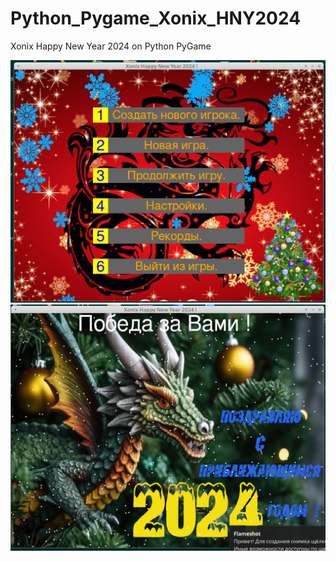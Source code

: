 # Python_Pygame_Xonix_HNY2024
Xonix Happy New Year 2024 on Python PyGame

![alt text](https://github.com/adm-academic/Python_Pygame_Xonix_HNY2024/blob/main/step2_1.png?raw=true)
![alt text](https://github.com/adm-academic/Python_Pygame_Xonix_HNY2024/blob/main/step1.png?raw=true)
